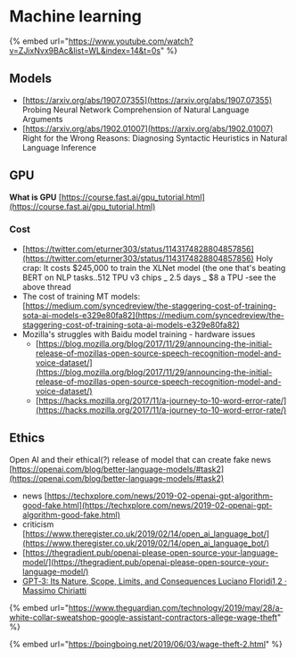 # Machine learning

{% embed url="https://www.youtube.com/watch?v=ZJixNvx9BAc&list=WL&index=14&t=0s" %}

## Models

* [https://arxiv.org/abs/1907.07355](https://arxiv.org/abs/1907.07355) Probing Neural Network Comprehension of Natural Language Arguments
* [https://arxiv.org/abs/1902.01007](https://arxiv.org/abs/1902.01007) Right for the Wrong Reasons: Diagnosing Syntactic Heuristics in Natural Language Inference

## GPU 

**What is GPU** [https://course.fast.ai/gpu_tutorial.html](https://course.fast.ai/gpu_tutorial.html)

### Cost

* [https://twitter.com/eturner303/status/1143174828804857856](https://twitter.com/eturner303/status/1143174828804857856) Holy crap: It costs $245,000 to train the XLNet model (the one that's beating BERT on NLP tasks..512 TPU v3 chips _ 2.5 days _ $8 a TPU -see the above thread
* The cost of training MT models: [https://medium.com/syncedreview/the-staggering-cost-of-training-sota-ai-models-e329e80fa82](https://medium.com/syncedreview/the-staggering-cost-of-training-sota-ai-models-e329e80fa82)
* Mozilla's struggles with Baidu model training - hardware issues
  * [https://blog.mozilla.org/blog/2017/11/29/announcing-the-initial-release-of-mozillas-open-source-speech-recognition-model-and-voice-dataset/](https://blog.mozilla.org/blog/2017/11/29/announcing-the-initial-release-of-mozillas-open-source-speech-recognition-model-and-voice-dataset/)
  * [https://hacks.mozilla.org/2017/11/a-journey-to-10-word-error-rate/](https://hacks.mozilla.org/2017/11/a-journey-to-10-word-error-rate/)

## Ethics

Open AI and their ethical(?) release of model that can create fake news [https://openai.com/blog/better-language-models/#task2](https://openai.com/blog/better-language-models/#task2)

* news [https://techxplore.com/news/2019-02-openai-gpt-algorithm-good-fake.html](https://techxplore.com/news/2019-02-openai-gpt-algorithm-good-fake.html)
* criticism [https://www.theregister.co.uk/2019/02/14/open_ai_language_bot/](https://www.theregister.co.uk/2019/02/14/open_ai_language_bot/)
* [https://thegradient.pub/openai-please-open-source-your-language-model/](https://thegradient.pub/openai-please-open-source-your-language-model/) 
* [GPT‑3: Its Nature, Scope, Limits, and Consequences Luciano Floridi1,2 · Massimo Chiriatti ](https://link.springer.com/epdf/10.1007/s11023-020-09548-1?sharing_token=y3U0nDiQ_Vs_czk-OjqKsfe4RwlQNchNByi7wbcMAY6dl9yKaSKy9pZ9jIb5-fNBNoGfcfNJqJ36XsZSeuznP5ZbVUrOkiBUJHJv5qxKhISNBh56enqR2qbuFaFXrV4qVpLFWP\_5Ai23WhvSt6YVNLlOB92FvmjwHHp-s3VRPvU%3D)

{% embed url="https://www.theguardian.com/technology/2019/may/28/a-white-collar-sweatshop-google-assistant-contractors-allege-wage-theft" %}



{% embed url="https://boingboing.net/2019/06/03/wage-theft-2.html" %}

